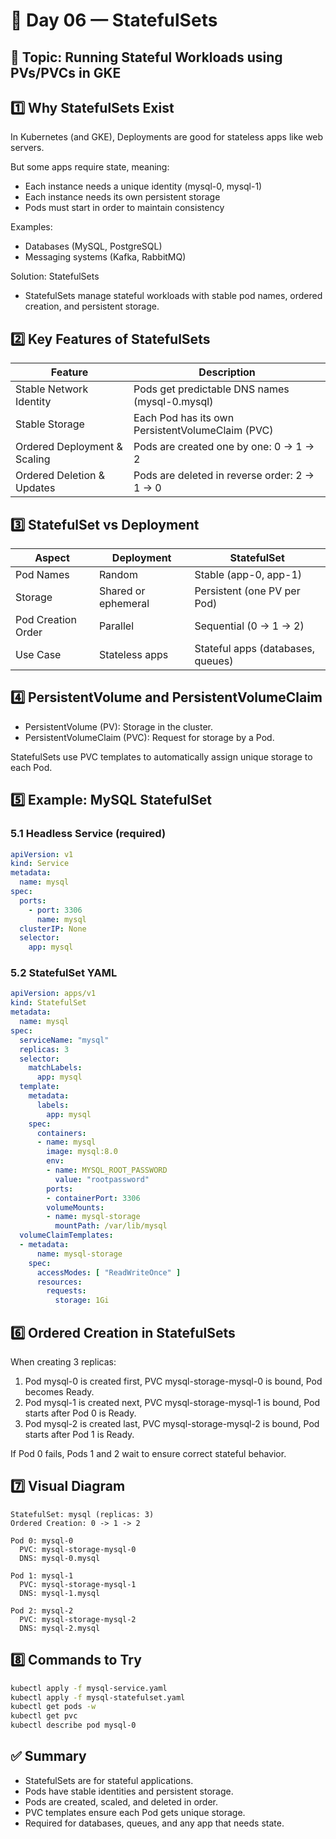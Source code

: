 
# 🧱 Day 06 — StatefulSets

## 🧠 Topic: Running Stateful Workloads using PVs/PVCs in GKE

## 1️⃣ Why StatefulSets Exist

In Kubernetes (and GKE), Deployments are good for stateless apps like web servers.

But some apps require state, meaning:
- Each instance needs a unique identity (mysql-0, mysql-1)
- Each instance needs its own persistent storage
- Pods must start in order to maintain consistency

Examples:
- Databases (MySQL, PostgreSQL)
- Messaging systems (Kafka, RabbitMQ)

Solution: StatefulSets
- StatefulSets manage stateful workloads with stable pod names, ordered creation, and persistent storage.

## 2️⃣ Key Features of StatefulSets

| Feature | Description |
|---------|-------------|
| Stable Network Identity | Pods get predictable DNS names (mysql-0.mysql) |
| Stable Storage | Each Pod has its own PersistentVolumeClaim (PVC) |
| Ordered Deployment & Scaling | Pods are created one by one: 0 → 1 → 2 |
| Ordered Deletion & Updates | Pods are deleted in reverse order: 2 → 1 → 0 |

## 3️⃣ StatefulSet vs Deployment

| Aspect | Deployment | StatefulSet |
|--------|-----------|-------------|
| Pod Names | Random | Stable (app-0, app-1) |
| Storage | Shared or ephemeral | Persistent (one PV per Pod) |
| Pod Creation Order | Parallel | Sequential (0 → 1 → 2) |
| Use Case | Stateless apps | Stateful apps (databases, queues) |

## 4️⃣ PersistentVolume and PersistentVolumeClaim

- PersistentVolume (PV): Storage in the cluster.
- PersistentVolumeClaim (PVC): Request for storage by a Pod.

StatefulSets use PVC templates to automatically assign unique storage to each Pod.

## 5️⃣ Example: MySQL StatefulSet

### 5.1 Headless Service (required)

```yaml
apiVersion: v1
kind: Service
metadata:
  name: mysql
spec:
  ports:
    - port: 3306
      name: mysql
  clusterIP: None
  selector:
    app: mysql
```

### 5.2 StatefulSet YAML

```yaml
apiVersion: apps/v1
kind: StatefulSet
metadata:
  name: mysql
spec:
  serviceName: "mysql"
  replicas: 3
  selector:
    matchLabels:
      app: mysql
  template:
    metadata:
      labels:
        app: mysql
    spec:
      containers:
      - name: mysql
        image: mysql:8.0
        env:
        - name: MYSQL_ROOT_PASSWORD
          value: "rootpassword"
        ports:
        - containerPort: 3306
        volumeMounts:
        - name: mysql-storage
          mountPath: /var/lib/mysql
  volumeClaimTemplates:
  - metadata:
      name: mysql-storage
    spec:
      accessModes: [ "ReadWriteOnce" ]
      resources:
        requests:
          storage: 1Gi
```

## 6️⃣ Ordered Creation in StatefulSets

When creating 3 replicas:
1. Pod mysql-0 is created first, PVC mysql-storage-mysql-0 is bound, Pod becomes Ready.
2. Pod mysql-1 is created next, PVC mysql-storage-mysql-1 is bound, Pod starts after Pod 0 is Ready.
3. Pod mysql-2 is created last, PVC mysql-storage-mysql-2 is bound, Pod starts after Pod 1 is Ready.

If Pod 0 fails, Pods 1 and 2 wait to ensure correct stateful behavior.

## 7️⃣ Visual Diagram

```
StatefulSet: mysql (replicas: 3)
Ordered Creation: 0 -> 1 -> 2

Pod 0: mysql-0
  PVC: mysql-storage-mysql-0
  DNS: mysql-0.mysql

Pod 1: mysql-1
  PVC: mysql-storage-mysql-1
  DNS: mysql-1.mysql

Pod 2: mysql-2
  PVC: mysql-storage-mysql-2
  DNS: mysql-2.mysql
```

## 8️⃣ Commands to Try

```bash
kubectl apply -f mysql-service.yaml
kubectl apply -f mysql-statefulset.yaml
kubectl get pods -w
kubectl get pvc
kubectl describe pod mysql-0
```

## ✅ Summary

- StatefulSets are for stateful applications.
- Pods have stable identities and persistent storage.
- Pods are created, scaled, and deleted in order.
- PVC templates ensure each Pod gets unique storage.
- Required for databases, queues, and any app that needs state.
